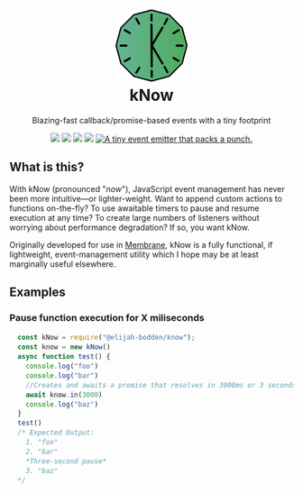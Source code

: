 <h1 align="center">
  <img src="./Assets/logo.svg" width="128" height="128"></img><br>
  kNow
</h1>
<p align="center">
Blazing-fast callback/promise-based events with a tiny footprint
</p>
<p align="center">
  <img src="https://img.shields.io/bundlephobia/minzip/@elijah-bodden/know?label=Minzipped%20size&style=flat-square"/>
  <img src="https://img.shields.io/github/license/Elijah-Bodden/kNow?style=flat-square"/>
  <a href="https://www.npmjs.com/package/@elijah-bodden/know"><img src="https://img.shields.io/npm/dw/@elijah-bodden/know?color=%23009eb0&label=NPM%20downloads&style=flat-square"/></a>
  <img src="https://img.shields.io/maintenance/yes/2022?label=Maintained&style=flat-square"/>
  <a href="https://twitter.com/intent/tweet?text=A+tiny+event+emitter+that+packs+a+punch.&url=https%3A%2F%2Fgithub.com%2FElijah-Bodden%2FkNow&hashtags=javascript+js+opensource+javascriptdev+eventhandler+emitter+github&original_referer=http%3A%2F%2Fgithub.com%2F&tw_p=tweetbutton" target="_blank">
  <img src="http://jpillora.com/github-twitter-button/img/tweet.png" title="A tiny event emitter that packs a punch."></img>
  </a>
</p>

## What is this?
With kNow (pronounced "*now*"), JavaScript event management has never been more intuitive—or lighter-weight. Want to append custom actions to functions on-the-fly? To use awaitable timers to pause and resume execution at any time? To create large numbers of listeners without worrying about performance degradation? If so, you want kNow.

Originally developed for use in [Membrane](https://github.com/Elijah-Bodden/Membrane), kNow is a fully functional, if lightweight, event-management utility which I hope may be at least marginally useful elsewhere.

## Examples
### Pause function execution for X miliseconds
```JavaScript
  const kNow = require("@elijah-bodden/know");
  const know = new kNow()
  async function test() {
    console.log("foo")
    console.log("bar")
    //Creates and awaits a promise that resolves in 3000ms or 3 seconds
    await know.in(3000)
    console.log("baz")
  }
  test()
  /* Expected Output:
    1. "foo"
    2. "bar"
    *Three-second pause*
    3. "baz"
  */
```
